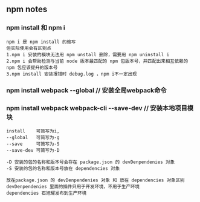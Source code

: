 ## npm notes

### npm install 和 npm i 

```
npm i 是 npm install 的缩写
但实际使用会有区别点
1.npm i 安装的模块无法用 npm unstall 删除，需要用 npm uninstall i
2.npm i 会帮助检测与当前 node 版本最匹配的 npm 包版本号，并匹配出来相互依赖的 npm 包应该提升的版本号
3.npm install 安装报错时 debug.log ，npm i不一定出现
```

### npm install webpack --global                // 安装全局webpack命令
### npm install webpack webpack-cli --save-dev  // 安装本地项目模块

```
install    可简写为i,
--global   可简写为-g
--save     可简写为-S
--save-dev 可简写为-D

-D 安装的包的名称和版本号会存在 package.json 的 devDenpendenies 对象
-S 安装的包的名称和版本号放在 dependencies 对象

放在package.json 的 devDenpendenies 对象 和 放在 dependencies 对象区别
devDenpendenies 里面的插件只用于开发环境，不用于生产环境
dependencies 石旭耀发布到生产环境
```